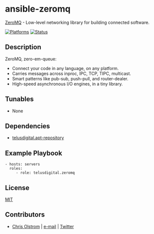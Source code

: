 # ansible-zeromq

[ZeroMQ](http://zeromq.org/) - Low-level networking library for building connected software.

[![Platforms](http://img.shields.io/badge/platforms-ubuntu-lightgrey.svg?style=flat)](#)
[![Status](https://travis-ci.org/telusdigital/ansible-zeromq.svg?branch=master)](#)

Description
-----------
ZeroMQ, zero-em-queue:
 * Connect your code in any language, on any platform.
 * Carries messages across inproc, IPC, TCP, TIPC, multicast.
 * Smart patterns like pub-sub, push-pull, and router-dealer.
 * High-speed asynchronous I/O engines, in a tiny library.

Tunables
--------
* None

Dependencies
------------
* [telusdigital.apt-repository](https://github.com/telusdigital/ansible-apt-repository/)

Example Playbook
----------------
    - hosts: servers
      roles:
         - role: telusdigital.zeromq

License
-------
[MIT](https://tldrlegal.com/license/mit-license)

Contributors
------------
* [Chris Olstrom](https://colstrom.github.io/) | [e-mail](mailto:chris@olstrom.com) | [Twitter](https://twitter.com/ChrisOlstrom)
